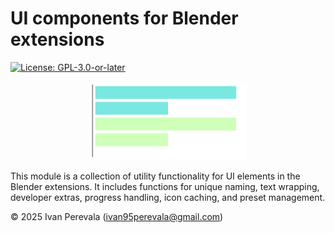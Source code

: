 <!--
SPDX-FileCopyrightText: 2025 Ivan Perevala <ivan95perevala@gmail.com>

SPDX-License-Identifier: GPL-3.0-or-later
-->

# UI components for Blender extensions

[![License: GPL-3.0-or-later](https://img.shields.io/badge/license-GPLv3-yellow.svg)](https://www.gnu.org/licenses/gpl-3.0-standalone.html)

<p align="center">
    <img src="https://raw.githubusercontent.com/ivan-perevala/lib_bhqui/main/.github/images/logo-dark.svg" alt="Logo" style="width:50%; height:auto;">
</p>

This module is a collection of utility functionality for UI elements in the Blender extensions.
It includes functions for unique naming, text wrapping, developer extras, progress handling,
icon caching, and preset management.

© 2025 Ivan Perevala (ivan95perevala@gmail.com)
